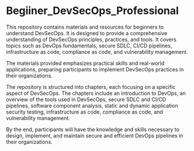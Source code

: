 # Begiiner_DevSecOps_Professional
This repository contains materials and resources for beginners to understand DevSecOps. It is designed to provide a comprehensive understanding of DevSecOps principles, practices, and tools. It covers topics such as DevOps fundamentals, secure SDLC, CI/CD pipelines, infrastructure as code, compliance as code, and vulnerability management.

The materials provided emphasizes practical skills and real-world applications, preparing participants to implement DevSecOps practices in their organizations. 

The repository is structured into chapters, each focusing on a specific aspect of DevSecOps. The chapters include an introduction to DevOps, an overview of the tools used in DevSecOps, secure SDLC and CI/CD pipelines, software component analysis, static and dynamic application security testing, infrastructure as code, compliance as code, and vulnerability management.

By the end, participants will have the knowledge and skills necessary to design, implement, and maintain secure and efficient DevOps pipelines in their organizations.

